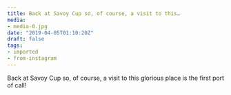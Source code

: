 ```yaml
---
title: Back at Savoy Cup so, of course, a visit to this…
media:
- media-0.jpg
date: "2019-04-05T01:10:20Z"
draft: false
tags:
- imported
- from-instagram
---
```

Back at Savoy Cup so, of course, a visit to this glorious place is the first port of call\!
